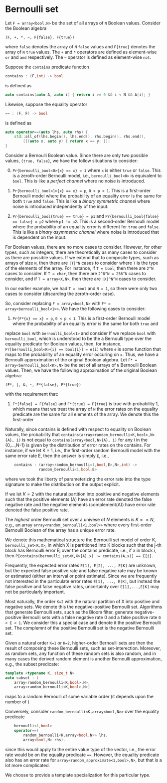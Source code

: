 Bernoulli set
=============

Let `F = array<bool,N>` be the set of all arrays of `N` Boolean values.
Consider the Boolean algebra
```
(F, +, *, ~, F{false}, F{true})
```
where `false` denotes the array of `N` `false` values and `F{true}` denotes
the array of `N` `true` values. The `+` and `*` operators are defined as
element-wise `or` and `and` respectively. The `~` operator is defined as
element-wise `not`.

Suppose the `contains` predicate function
```cpp
contains : (F,int) -> bool
```
is defined as
```cpp
auto contains(auto A, auto i) { return i >= 0 && i < N && A[i]; }
```
Likewise, suppose the equality operator
```cpp
== : (F, F) -> bool
```
is defined as
```cpp
auto operator==(auto lhs, auto rhs) {
    std::all_of(lhs.begin(), lhs.end(), rhs.begin(), rhs.end(),
        [](auto x, auto y) { return x == y; });
}
```

Consider a Bernoulli Boolean value. Since there are only two possible values,
`{true, false}`, we have the follow situations to consider:

0. `Pr{bernoulli_bool<0>{x} == x} = 1` where `x` is either `true` or `false`.
This is a zeroth-order Bernoulli model, i.e., `bernoulli_bool<0>` is equivalent to `bool`.
This is like a *perfect channel* where no noise is introduced.

1. `Pr{bernoulli_bool<1>{x} == x} = p`, `0 < p < 1`. This is a first-order Bernoulli
model where the probability of an equality error is the same for both `true` and
`false`. This is like a *binary symmetric channel* where noise is introduced
independently of the input.

2. `Pr{bernoulli_bool{true} == true} = p1` and
   `Pr{bernoulli_bool{false} == false} = p2` where `p1 != p2`. This is a second-order
Bernoulli model where the probability of an equality error is different for `true`
and `false`. This is like a *binary asymmetric channel* where noise is introduced
that is dependent on the input.

For Boolean values, there are no more cases to consider. However, for other
types, such as integers, there are theoretically as many cases to consider as
there are possible values. If we extend that to composite types, such as arrays of
size `N`, then there are `|T|^N` cases to consider where `T` is the type of the
elements of the array. For instance, if `T = bool`, then there are `2^N` cases to
consider. If `T = char`, then there are `2^8^N = 256^N` cases to consider, and if
`T = array<X,N>`, then there are `|X|^N^N` cases to consider.

In our earlier example, we had `T = bool` and `N = 1`, so there were only two
cases to consider (discarding the zeroth-order case).

So, consider replacing `F = array<bool,N>` with `F* = array<bernoulli_bool<1>>`.
We have the following cases to consider:

1. `Pr{F*{x} == x} = p`, `0 < p < 1`. This is a first-order Bernoulli model
where the probability of an equality error is the same for both `true` and


replace `bool` with `bernoulli_bool<1>` and consider 
If we replace `bool` with `bernoulli_bool`,
which is understood to be the a Bernoulli type over the equality
predicate for Boolean values, then, for instance,
`Pr[bernoulli_bool<K>{i} == bool{i}] = e(i)` where `e` is some function
that maps to the probability of an equality error occuring on `x`. 
Thus, we have a Bernoulli approximation of the original Boolean algebra.
Let `F* = array<bernoulli_bool<K>,N>` be the set of all arrays of `N` Bernoulli
Boolean values. Then, we have the following approximation of the original
Boolean algebra:


```
(F*, |, &, ~, F*{false}, F*{true})
```

with the requirement that:

1. `F*{false} = F{false}` and `F*{true} = F{true}` is true with probability 1,
which means that we treat the array of `N` the error rates on the equality predicate
are the same for all elements of the array. We denote this the first-order


Naturally, since contains is defined with respect to equality on Boolean
values, the probability that
    `contains(array<random_bernoulli<K,bool>,N>{A}, i)`
is not equal to
    `contains(array<bool,N>{A}, i)`
for any i in the {0,...,N-1} is given by the distribution of error rates
on the contains. For instance, if we let K = 1, i.e., the first-order random
Bernoulli model with the same error rate E, then the answer is
simply `E`, i.e.,
```cpp
    contains : (array<random_bernoulli<1,bool,E>,N>,int) ->
               random_bernoulli<1,bool,E>
```
where we took the liberty of parameterizing the error rate into the type
signature to make the distribution on the output explicit.

If we let $K=2$ with the natural partition into positive and
negative elements such that the positive elements (A) have an error rate
denoted the false negative rate and the negative elements (complement(A))
have error rate denoted the false positive rate.

The *highest* order Bernoulli set over a univese of $N$ elements is $K == N$,
e.g., an array
    `array<random_bernoulli<1,bool>>`
where every first-order Bernoulli Boolean of the array has a unique error
rate.

We denote this mathematical structure the Bernoulli set model of order K,
    `bernoulli_set<K,X>`,
in which X is partitioned into K blocks such that the j-th block has
Bernoulli error Ej over the contains predicate, i.e., if x in block i, then
    `P[contains(bernoulli_set<K,X>{A},x) != contains(A,x)] == E[i]`.

Frequently, the expected error rates `E[1], E[2], ..., E[K]` are unknown, but
the expected false positive rate and false negative rate may be known or
estimated (either an interval or point estimate). Since we are
frequently not interested in the particulate error rates `E[1], ..., E[K]`,
but instead the false positive and false negative rates, uncertainty over
`E[1],...,E[K]` may not be particularly important.

Most naturally, the order `K=2` with the natural partition of X into positive
and negative sets. We denote this the negative-positive Bernoulli set.
Algorithms that generate Bernoulli sets, such as the Bloom
filter, generate negative-positive Bernoulli sets with a false negative rate
0 and a false positive rate `0 < E < 1`. We consider this a special case
and denote it the positive Bernoulli set. The complemnt of the positive
Bernoulli set is the negative Bernoulli set.

Given a natural order `K=1` or `K=2`, higher-order Bernoulli sets are then
the result of composing these Bernoulli sets, such as set-interection.
Moreover, as random sets, any function of these random sets is also random,
and in many cases the derived random element is another Bernoulli
approximation, e.g., the subset predicate:

~~~ cpp
template <typename K, size_t N>
auto subset : (
    array<random_bernoulli<K,bool>,N>,
    array<random_bernoulli<K,bool>,N>)
~~~

maps to a random Bernoulli of some variable order (it depends upon the
number of )

Conversely, consider
    `random_bernoulli<K,array<bool,N>>`
over the equality predicate

```cpp
    bernoulli<1,bool>
    operator==(
        random_bernoulli<K,array<bool,N>> lhs,
        array<bool,N> rhs).
```

since this would apply to the entire value type of the vector, i.e.,
the error rate would be on the equality predicate `==`. However, the
equality predicate also has an error rate for 
    `array<random_approximate<1,bool>,N>`,
but that is a lot more complicated.

We choose to provide a template specialization for this particular
type.
